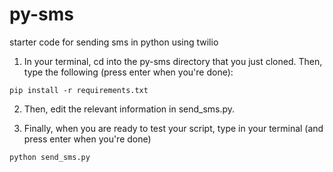 # py-sms
starter code for sending sms in python using twilio

1. In your terminal, cd into the py-sms directory that you just cloned.  Then, type the following (press enter when you're done):
```
pip install -r requirements.txt
```

2. Then, edit the relevant information in send_sms.py.

3. Finally, when you are ready to test your script, type in your terminal (and press enter when you're done)
```
python send_sms.py
```
